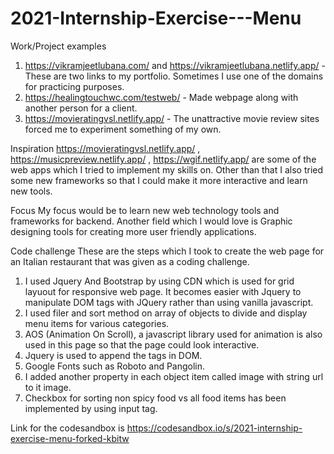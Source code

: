 # 2021-Internship-Exercise---Menu

 Work/Project examples
1. https://vikramjeetlubana.com/ and https://vikramjeetlubana.netlify.app/  - These are two links to my portfolio. Sometimes I use one of the domains for practicing purposes.
2. https://healingtouchwc.com/testweb/ - Made webpage along with another person for a client.
3. https://movieratingvsl.netlify.app/ - The unattractive movie review sites forced me to experiment something of my own.

 Inspiration
 https://movieratingvsl.netlify.app/ , https://musicpreview.netlify.app/ , https://wgif.netlify.app/ are some of the web apps which I tried to implement my skills on. Other than that I also tried some new frameworks so that I could make it more interactive and learn new tools. 
 
 Focus
My focus would be to learn new web technology tools and frameworks for backend. Another field which I would love is Graphic designing tools for creating more user friendly applications.

 Code challenge
These are the steps which I took to create the web page for an Italian restaurant that was given as a coding challenge.
1. I used Jquery And Bootstrap by using CDN which is used for grid layuout for responsive web page. It becomes easier with Jquery to manipulate DOM tags with JQuery rather than using vanilla javascript.
2. I used filer and sort method on array of objects to divide and display menu items for various categories.
3. AOS (Animation On Scroll), a javascript library used for animation is also used in this page so that the page could look interactive.
4. Jquery is used to append the tags in DOM.
5. Google Fonts such as Roboto and Pangolin.
6. I added another property in each object item called image with string url to it image.
7. Checkbox for sorting non spicy food vs all food items has been implemented by using input tag.

Link for the codesandbox is https://codesandbox.io/s/2021-internship-exercise-menu-forked-kbitw 
